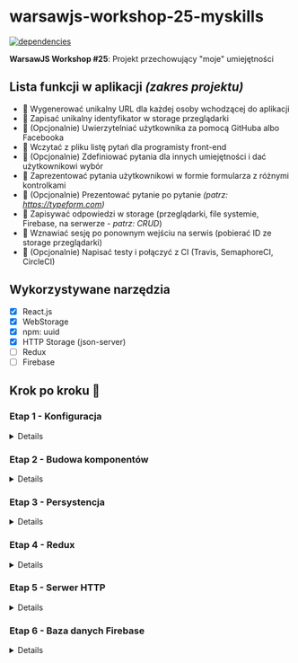 # warsawjs-workshop-25-myskills

[![dependencies](https://david-dm.org/piecioshka/warsawjs-workshop-25-myskills.svg)](https://github.com/piecioshka/warsawjs-workshop-25-myskills)

**WarsawJS Workshop #25**: Projekt przechowujący "moje" umiejętności

## Lista funkcji w aplikacji _(zakres projektu)_

<!-- :checkered_flag: -->
<!-- :construction: -->

* :construction: Wygenerować unikalny URL dla każdej osoby wchodzącej do aplikacji
* :construction: Zapisać unikalny identyfikator w storage przeglądarki
* :construction: (Opcjonalnie) Uwierzytelniać użytkownika za pomocą GitHuba albo Facebooka
* :construction: Wczytać z pliku listę pytań dla programisty front-end
* :construction: (Opcjonalnie) Zdefiniować pytania dla innych umiejętności i dać użytkownikowi wybór
* :construction: Zaprezentować pytania użytkownikowi w formie formularza z różnymi kontrolkami
* :construction: (Opcjonalnie) Prezentować pytanie po pytanie _(patrz: <https://typeform.com>)_
* :construction: Zapisywać odpowiedzi w storage (przeglądarki, file systemie, Firebase, na serwerze - _patrz: CRUD_)
* :construction: Wznawiać sesję po ponownym wejściu na serwis (pobierać ID ze storage przeglądarki)
* :construction: (Opcjonalnie) Napisać testy i połączyć z CI (Travis, SemaphoreCI, CircleCI)

## Wykorzystywane narzędzia

* [x] React.js
* [x] WebStorage
* [x] npm: uuid
* [x] HTTP Storage (json-server)
* [ ] Redux
* [ ] Firebase

## Krok po kroku 👣

### Etap 1 - Konfiguracja

<details>

* [x] Zainstalować pluginy do Google Chrome:
    + `React Developer Tools`
    + `Redux DevTools`

* [x] Zainstalować plugin do Visual Studio Code:
    + `Reactjs code snippets`
        - <https://github.com/xabikos/vscode-react>

* [x] Stworzyć pliki
    + `index.html`
    + `src/main.js`
    + `src/component/app.js`

* [x] W pliku `index.html`:
    + stworzyć kontener z `id="app"`
    + załączyć plik z `dist/bundle.js`

* [x] Zainstalować zależności projektu:

    ```bash
    npm i @babel/core @babel/preset-react babel-loader react react-dom webpack webpack-cli
    ```

    Uwaga! W specjalnym przypadku będzie trzeba:

    + zainstalować `@babel/preset-env`
    + dopisać `@babel/preset-env` w `presets` w konfiguracji `Babela`
        w pliku `webpack.config.js`

* [x] Zainstalować serwer, który będzie serwował aplikację

    ```bash
    npm i http-server
    ```

    Uwaga! Dopisać zadanie do `package.json`

    ```json
    "start": "http-server"
    ```

* [x] Skonfigurować Webpacka
    + Tryb = `development`
    + Plik wejściowy = `entry`
    + Plik wyjściowy = `output`
    + Uruchomić `babel-loader` dla plików `.jsx?`
    + Dodać preset `@babel/preset-react`

* [x] `react-router-dom`

</details>

### Etap 2 - Budowa komponentów

<details>

* [x] Stworzenie komponentów:
    + Aplikacja
    + Intro
    + Formularz

</details>

### Etap 3 - Persystencja

<details>

* Stworzenie helpera o możliwościach:
    + Zapisywanie danych
    + Odczytywanie danych
    + Usuwanie danych

    który wykorzystuje interfejs `LocalStorage`

* Stworzenie helpera budującego

</details>

### Etap 4 - Redux

<details>

* Zainstalować zależności:

    npm i redux

</details>

### Etap 5 - Serwer HTTP

<details>

* Zainstalować paczkę `json-server`

</details>

### Etap 6 - Baza danych Firebase

<details>

* ...

</details>
